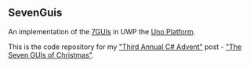 ## SevenGuis

An implementation of the [7GUIs](https://eugenkiss.github.io/7guis/) in UWP the [Uno Platform](https://platform.uno/).

This is the code repository for my ["Third Annual C# Advent"](https://crosscuttingconcerns.com/The-Third-Annual-csharp-Advent) post - ["The Seven GUIs of Christmas"](https://ian.bebbs.co.uk/posts/Uno).